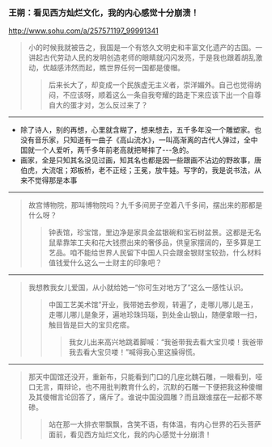 ### 王朔：看见西方灿烂文化，我的内心感觉十分崩溃！
http://www.sohu.com/a/257571197_99991341
>小的时候我就被告之，我国是一个有悠久文明史和丰富文化遗产的古国。一讲起古代劳动人民的发明创造老师的眼睛就闪闪发亮，于是我也跟着胡乱激动，优越感沛然而起，瞧世界任何一国都是傻帽。
>>后来长大了，却变成一个民族虚无主义者，崇洋媚外。自己也觉得纳闷，不应该呀，顺着这么一条自我夸耀的路走下来应该下出一个自尊自大的蛋才对，怎么反过来了？
---
- 除了诗人，别的再想，心里就含糊了，想来想去，五千多年没一个雕塑家。也没有音乐家，只知道有一曲子《高山流水》，一叫高渐离的古代人弹过，全中国就一个人爱听，两千多年前老高就把琴摔了---急的。
- 画家，全是只知其名没见过画，知其名也都是因一些跟画不沾边的野故事，唐伯虎，大流氓；郑板桥，老不正经；王冕，放牛娃。写字的，我是说书法，从来不觉得那是本事
---
>故宫博物院，那叫博物院吗？九千多间房子空着八千多间，摆出来的那都是什么呀？
>>钟表馆，珍宝馆，里边净是家具金盆银碗和宝石树盆景。这都是无名鼠辈靠笨工夫和花大钱攒出来的奢侈品，供皇家摆阔的，至多算是工艺品。咱不能给世界人民留下中国人只会跟金银财宝较劲，什么材料值钱爱什么这么一土财主的印象吧？
---
>我想教我女儿爱国，从小就给她一“你可生对地方了”这么一感性认识。
>>中国工艺美术馆”开业，我带她去参观，转遍了，走哪儿哪儿是玉，走哪儿哪儿是象牙，遍地珍珠玛瑙，到处金山银山，随便拿眼一扫，触目皆是巨大的宝贝疙瘩。
>>>我女儿出来高兴地跳着脚喊：“我爸带我去看大宝贝喽！我爸带我去看大宝贝喽！”喊得我心里这臊得慌。
---
>那天中国馆还没开，重新布，只能看到门口的几座北魏石雕，一眼看到，哑口无言，甭辩论，也不用批判教育什么的，沉默的石雕一下便把我这种傻帽及其傻帽言论回答了，痛斥了。谁说中国没圆雕？而且跟谁摆在一起都不寒碜。
>>站在那一大排衣带飘飘，含笑不语，有体温，有内心世界的石头菩萨面前，看见西方灿烂文化，我的内心感觉十分崩溃！
